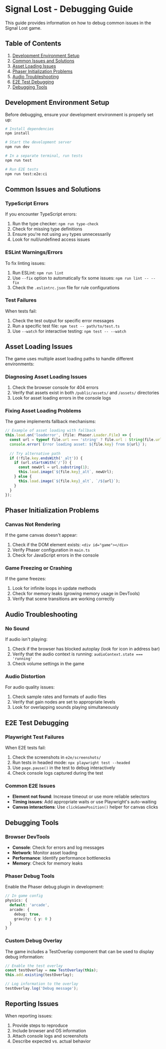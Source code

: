 # Signal Lost - Debugging Guide

This guide provides information on how to debug common issues in the Signal Lost game.

## Table of Contents

1. [Development Environment Setup](#development-environment-setup)
2. [Common Issues and Solutions](#common-issues-and-solutions)
3. [Asset Loading Issues](#asset-loading-issues)
4. [Phaser Initialization Problems](#phaser-initialization-problems)
5. [Audio Troubleshooting](#audio-troubleshooting)
6. [E2E Test Debugging](#e2e-test-debugging)
7. [Debugging Tools](#debugging-tools)

## Development Environment Setup

Before debugging, ensure your development environment is properly set up:

```bash
# Install dependencies
npm install

# Start the development server
npm run dev

# In a separate terminal, run tests
npm run test

# Run E2E tests
npm run test:e2e:ci
```

## Common Issues and Solutions

### TypeScript Errors

If you encounter TypeScript errors:

1. Run the type checker: `npm run type-check`
2. Check for missing type definitions
3. Ensure you're not using `any` types unnecessarily
4. Look for null/undefined access issues

### ESLint Warnings/Errors

To fix linting issues:

1. Run ESLint: `npm run lint`
2. Use `--fix` option to automatically fix some issues: `npm run lint -- --fix`
3. Check the `.eslintrc.json` file for rule configurations

### Test Failures

When tests fail:

1. Check the test output for specific error messages
2. Run a specific test file: `npm test -- path/to/test.ts`
3. Use `--watch` for interactive testing: `npm test -- --watch`

## Asset Loading Issues

The game uses multiple asset loading paths to handle different environments:

### Diagnosing Asset Loading Issues

1. Check the browser console for 404 errors
2. Verify that assets exist in both `/public/assets/` and `/assets/` directories
3. Look for asset loading errors in the console logs

### Fixing Asset Loading Problems

The game implements fallback mechanisms:

```typescript
// Example of asset loading with fallback
this.load.on('loaderror', (file: Phaser.Loader.File) => {
  const url = typeof file.url === 'string' ? file.url : String(file.url);
  console.error(`Error loading asset: ${file.key} from ${url}`);
  
  // Try alternative path
  if (!file.key.endsWith('_alt')) {
    if (url.startsWith('/')) {
      const newUrl = url.substring(1);
      this.load.image(`${file.key}_alt`, newUrl);
    } else {
      this.load.image(`${file.key}_alt`, `/${url}`);
    }
  }
});
```

## Phaser Initialization Problems

### Canvas Not Rendering

If the game canvas doesn't appear:

1. Check if the DOM element exists: `<div id="game"></div>`
2. Verify Phaser configuration in `main.ts`
3. Check for JavaScript errors in the console

### Game Freezing or Crashing

If the game freezes:

1. Look for infinite loops in update methods
2. Check for memory leaks (growing memory usage in DevTools)
3. Verify that scene transitions are working correctly

## Audio Troubleshooting

### No Sound

If audio isn't playing:

1. Check if the browser has blocked autoplay (look for icon in address bar)
2. Verify that the audio context is running: `audioContext.state === 'running'`
3. Check volume settings in the game

### Audio Distortion

For audio quality issues:

1. Check sample rates and formats of audio files
2. Verify that gain nodes are set to appropriate levels
3. Look for overlapping sounds playing simultaneously

## E2E Test Debugging

### Playwright Test Failures

When E2E tests fail:

1. Check the screenshots in `e2e/screenshots/`
2. Run tests in headed mode: `npx playwright test --headed`
3. Use `page.pause()` in the test to debug interactively
4. Check console logs captured during the test

### Common E2E Issues

- **Element not found**: Increase timeout or use more reliable selectors
- **Timing issues**: Add appropriate waits or use Playwright's auto-waiting
- **Canvas interactions**: Use `clickGamePosition()` helper for canvas clicks

## Debugging Tools

### Browser DevTools

- **Console**: Check for errors and log messages
- **Network**: Monitor asset loading
- **Performance**: Identify performance bottlenecks
- **Memory**: Check for memory leaks

### Phaser Debug Tools

Enable the Phaser debug plugin in development:

```typescript
// In game config
physics: {
  default: 'arcade',
  arcade: {
    debug: true,
    gravity: { y: 0 }
  }
}
```

### Custom Debug Overlay

The game includes a TestOverlay component that can be used to display debug information:

```typescript
// Enable the test overlay
const testOverlay = new TestOverlay(this);
this.add.existing(testOverlay);

// Log information to the overlay
testOverlay.log('Debug message');
```

## Reporting Issues

When reporting issues:

1. Provide steps to reproduce
2. Include browser and OS information
3. Attach console logs and screenshots
4. Describe expected vs. actual behavior

